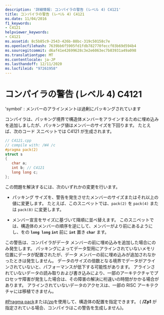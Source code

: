 ```yaml
---
description: '詳細情報: コンパイラの警告 (レベル 4) C4121'
title: コンパイラの警告 (レベル 4) C4121
ms.date: 11/04/2016
f1_keywords:
- C4121
helpviewer_keywords:
- C4121
ms.assetid: 8c5b85c9-2543-426b-88bc-319c50158c7e
ms.openlocfilehash: 7639bb6f5905fd1fdb782770feccf03b69d594b4
ms.sourcegitcommit: d6af41e42699628c3e2e6063ec7b03931a49a098
ms.translationtype: MT
ms.contentlocale: ja-JP
ms.lasthandoff: 12/11/2020
ms.locfileid: "97261958"
---
```

# <a name="compiler-warning-level-4-c4121"></a>コンパイラの警告 (レベル 4) C4121

'symbol' : メンバーのアラインメントは過剰にパッキングされています

コンパイラは、パッキング境界で構造体メンバーをアラインするために埋め込みを追加しましたが、パッキング値はメンバーのサイズを下回ります。 たとえば、次のコード スニペットでは C4121 が生成されます。

```cpp
// C4121.cpp
// compile with: /W4 /c
#pragma pack(2)
struct s
{
   char a;
   int b; // C4121
   long long c;
};
```

この問題を解決するには、次のいずれかの変更を行います。

- パッキング サイズを、警告を発生させたメンバーのサイズまたはそれ以上の値に変更します。 たとえば、このスニペットでは、`pack(2)` を `pack(4)` または `pack(8)` に変更します。

- メンバー宣言をサイズに基づいて降順に並べ替えます。 このスニペットでは、構造体のメンバーの順序を逆にして、メンバーがより前にあるようにし、をの **`long long`** **`int`** 前に **`int`** 置き **`char`** ます。

この警告は、コンパイラがデータ メンバーの前に埋め込みを追加した場合にのみ発生します。 パッキングによってデータ型用にアラインされていないメモリ位置にデータが配置されたが、データ メンバーの前に埋め込みが追加されなかったときは発生しません。 データのサイズの倍数となる境界でデータがアラインされていないと、パフォーマンスが低下する可能性があります。 アラインされていないデータの読み取りおよび書き込みにより、一部のアーキテクチャでプロセッサ障害が発生した場合は、その障害の解決に桁違いの時間がかかる場合があります。 アラインされていないデータのアクセスは、一部の RISC アーキテクチャには移植できません。

[#Pragma pack](../../preprocessor/pack.md)または[/zp](../../build/reference/zp-struct-member-alignment.md)を使用して、構造体の配置を指定できます。 ( **/Zp1** が指定されている場合、コンパイラはこの警告を生成しません)。
